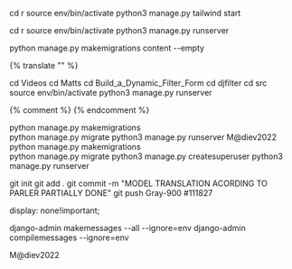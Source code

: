 cd r
source env/bin/activate
python3 manage.py tailwind start


cd r
source env/bin/activate
python3 manage.py runserver 

python manage.py makemigrations content --empty


{% translate "" %}

cd Videos
cd Matts
cd Build_a_Dynamic_Filter_Form
cd djfilter
cd src
source env/bin/activate
python3 manage.py runserver 

{% comment %} {% endcomment %}  

python manage.py makemigrations    
python manage.py migrate 
python3 manage.py runserver 
M@diev2022
python manage.py makemigrations    
python manage.py migrate 
python3 manage.py createsuperuser
python3 manage.py runserver  


git init
git add .
git commit -m "MODEL TRANSLATION ACORDING TO PARLER PARTIALLY DONE"
git push
Gray-900
#111827

display: none!important;


django-admin makemessages --all --ignore=env
django-admin compilemessages --ignore=env


M@diev2022